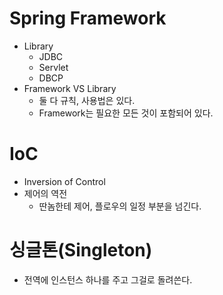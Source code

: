 # Spring Framework
- Library
	- JDBC
	- Servlet
	- DBCP   	
- Framework VS Library
	- 둘 다 규칙, 사용법은 있다.
	- Framework는 필요한 모든 것이 포함되어 있다.

# IoC
- Inversion of Control
- 제어의 역전
	- 딴놈한테 제어, 플로우의 일정 부분을 넘긴다.
	
# 싱글톤(Singleton)
- 전역에 인스턴스 하나를 주고 그걸로 돌려쓴다.